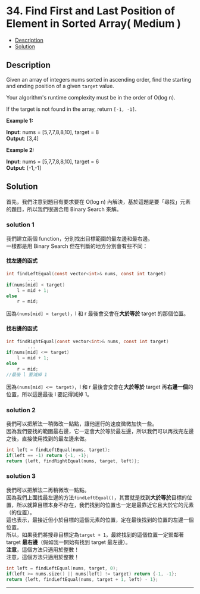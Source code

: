 # 34. Find First and Last Position of Element in Sorted Array( Medium )

+ [Description](#Description)  
+ [Solution](#Solution)  

## Description
Given an array of integers nums sorted in ascending order, find the starting and ending position of a given ```target``` value.  

Your algorithm's runtime complexity must be in the order of O(log n).  

If the target is not found in the array, return ```[-1, -1]```.  

**Example 1:**  

**Input**: nums = [5,7,7,8,8,10], target = 8  
**Output**: [3,4]      


**Example 2:**  
 
**Input**: nums = [5,7,7,8,8,10], target = 6   
**Output**: [-1,-1]  


## Solution
首先，我們注意到題目有要求要在 O(log n) 內解決，基於這題是要「尋找」元素的題目，所以我們很適合用 Binary Search 來解。  

### solution 1
我們建立兩個 function，分別找出目標範圍的最左邊和最右邊。  
一樣都是用 Binary Search 但在判斷的地方分別會有些不同：  

#### 找左邊的函式   
```c
int findLeftEqual(const vector<int>& nums, const int target)
        ...
if(nums[mid] < target)
    l = mid + 1;
else
    r = mid;
```  
因為```(nums[mid] < target)```，l 和 r 最後會交會在**大於等於** target 的那個位置。  

#### 找右邊的函式     
```c
int findRightEqual(const vector<int>& nums, const int target)
        ...
if(nums[mid] <＝ target)
    l = mid + 1;
else
    r = mid;
//最後 l 要減掉 1
```  
因為```(nums[mid] <＝ target)```，l 和 r 最後會交會在**大於等於** target 再**右邊一個**的位置，所以這邊最後 l 要記得減掉 1。  

### solution 2
我們可以把解法一稍微改一點點，讓他運行的速度微微加快一些。  
因為我們要找的範圍最右邊，它一定會大於等於最左邊，所以我們可以再找完左邊之後，直接使用找到的最左邊來做。
```c
int left = findLeftEqual(nums, target);
if(left == -1) return {-1, -1};
return {left, findRightEqual(nums, target, left)};
```  

### solution 3
我們可以把解法二再稍微改一點點。  
因為我們上面找最左邊的方法```findLeftEqual()```，其實就是找到**大於等於**目標的位置，所以就算目標本身不存在，我們找到的位置也一定是最靠近它且大於它的元素（的位置）。    
這也表示，最接近但小於目標的這個元素的位置，定在最後找到的位置的左邊一個位置。  
所以，如果我們將搜尋目標定為```target + 1```，最終找到的這個位置一定緊鄰著 target **最右邊**（假如我一開始有找到 target 最左邊）。    
**注意**，這個方法只適用於整數！   
注意，這個方法只適用於整數！  
```c
int left = findLeftEqual(nums, target, 0);
if(left >= nums.size() || nums[left] != target) return {-1, -1};
return {left, findLeftEqual(nums, target + 1, left) - 1};
```  

---

